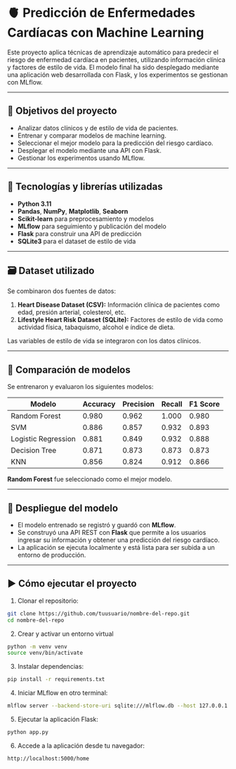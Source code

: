 # 🫀 Predicción de Enfermedades Cardíacas con Machine Learning

Este proyecto aplica técnicas de aprendizaje automático para predecir el riesgo de enfermedad cardíaca en pacientes, utilizando información clínica y factores de estilo de vida. El modelo final ha sido desplegado mediante una aplicación web desarrollada con Flask, y los experimentos se gestionan con MLflow.

---

## 📌 Objetivos del proyecto

- Analizar datos clínicos y de estilo de vida de pacientes.
- Entrenar y comparar modelos de machine learning.
- Seleccionar el mejor modelo para la predicción del riesgo cardíaco.
- Desplegar el modelo mediante una API con Flask.
- Gestionar los experimentos usando MLflow.

---

## 🧠 Tecnologías y librerías utilizadas

- **Python 3.11**
- **Pandas**, **NumPy**, **Matplotlib**, **Seaborn**
- **Scikit-learn** para preprocesamiento y modelos
- **MLflow** para seguimiento y publicación del modelo
- **Flask** para construir una API de predicción
- **SQLite3** para el dataset de estilo de vida

---

## 🗃️ Dataset utilizado

Se combinaron dos fuentes de datos:

1. **Heart Disease Dataset (CSV):** Información clínica de pacientes como edad, presión arterial, colesterol, etc.
2. **Lifestyle Heart Risk Dataset (SQLite):** Factores de estilo de vida como actividad física, tabaquismo, alcohol e índice de dieta.

Las variables de estilo de vida se integraron con los datos clínicos.

---

## 🧪 Comparación de modelos

Se entrenaron y evaluaron los siguientes modelos:

| Modelo              | Accuracy | Precision | Recall | F1 Score |
| ------------------- | -------- | --------- | ------ | -------- |
| Random Forest       | 0.980    | 0.962     | 1.000  | 0.980    |
| SVM                 | 0.886    | 0.857     | 0.932  | 0.893    |
| Logistic Regression | 0.881    | 0.849     | 0.932  | 0.888    |
| Decision Tree       | 0.871    | 0.873     | 0.873  | 0.873    |
| KNN                 | 0.856    | 0.824     | 0.912  | 0.866    |

**Random Forest** fue seleccionado como el mejor modelo.

---

## 🚀 Despliegue del modelo

- El modelo entrenado se registró y guardó con **MLflow**.
- Se construyó una API REST con **Flask** que permite a los usuarios ingresar su información y obtener una predicción del riesgo cardíaco.
- La aplicación se ejecuta localmente y está lista para ser subida a un entorno de producción.

---

## ▶️ Cómo ejecutar el proyecto

1. Clonar el repositorio:

```bash
git clone https://github.com/tuusuario/nombre-del-repo.git
cd nombre-del-repo
```

2. Crear y activar un entorno virtual

```bash
python -m venv venv
source venv/bin/activate
```

3. Instalar dependencias:

```bash
pip install -r requirements.txt
```

4. Iniciar MLflow en otro terminal:

```bash
mlflow server --backend-store-uri sqlite:///mlflow.db --host 127.0.0.1 --port 9090
```

5. Ejecutar la aplicación Flask:

```bash
python app.py
```

6. Accede a la aplicación desde tu navegador:

```bash
http://localhost:5000/home
```
